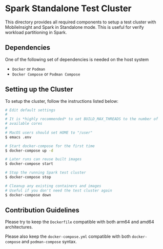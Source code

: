 Spark Standalone Test Cluster
=============================

This directory provides all required components to setup a test cluster with
MobileInsight and Spark in Standalone mode. This is useful for verify workload
partitioning in Spark.

Dependencies
------------

One of the following set of dependencies is needed on the host system

- `Docker` or `Podman`
- `Docker Compose` or `Podman Compose`

Setting up the Cluster
----------------------

To setup the cluster, follow the instructions listed below:

```bash
# Edit default settings
#
# It is *highly recommended* to set BUILD_MAX_THREADS to the number of
# available cores
#
# MacOS users should set HOME to "/user"
$ emacs .env

# Start docker-compose for the first time
$ docker-compose up -d

# Later runs can reuse built images
$ docker-compose start

# Stop the running Spark test cluster
$ docker-compose stop

# Cleanup any existing containers and images
# Useful if you don't need the test cluster again
$ docker-compose down
```

Contribution Guidelines
-----------------------

Please try to keep the `Dockerfile` compatible with both arm64 and amd64
architectures.

Please also keep the `docker-compose.yml` compatible with both `docker-compose`
and `podman-compose` syntax.
